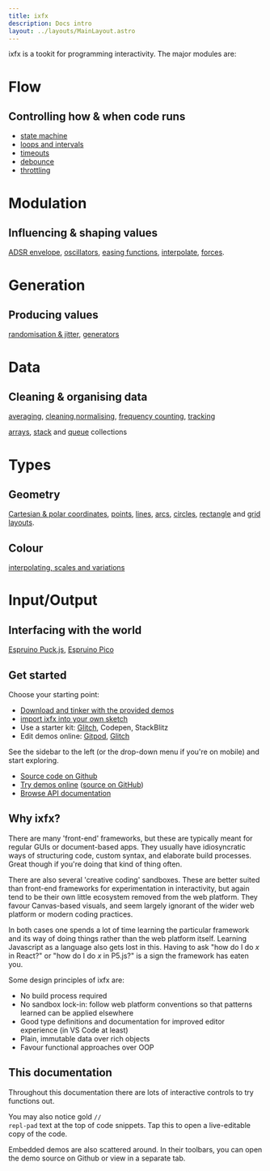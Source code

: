 ```yaml
---
title: ixfx
description: Docs intro
layout: ../layouts/MainLayout.astro
---
```


ixfx is a tookit for programming interactivity. The major modules are:

<div class="wrappedBoxContainer mini">
  <div>
    <h1>Flow</h1>
    <h2>Controlling how & when code runs</h2>
    <ul class="list">
      <li><a href="./flow/stateMachine/">state machine</a></li>
      <li><a href="./flow/loops/">loops and intervals</a></li>
      <li><a href="./flow/delay/#timeout">timeouts</a></li>
      <li><a href="./flow/delay/#debounce">debounce</a></li>
      <li><a href="./flow/delay/#throttle">throttling</a></li>
    </ul>
  </div>
  <div>
    <h1>Modulation</h1>
    <h2>Influencing & shaping values</h2>

[ADSR envelope](./modulation/envelope/),
[oscillators](./modulation/oscillator/),
[easing functions](./modulation/easing/), [interpolate](./modulation/interpolate/), [forces](./modulation/forces/).

</div>

<div>
  <h1>Generation</h1>
  <h2>Producing values</h2>

[randomisation & jitter](./gen/random/), [generators](./gen/generator/)

</div>
<div>
    <h1>Data</h1>
    <h2>Cleaning & organising data</h2>

[averaging](./data/averaging/),
[cleaning](./data/cleanup/),[normalising](./data/normalising/),
[frequency counting](./data/frequency/), [tracking](./data/trackers/)

[arrays](./data/arrays/), [stack](./data/collections/stack/) and
[queue](./data/collections/queue/) collections

</div>
<div>
    <h1>Types</h1>
    <h2>Geometry</h2>

[Cartesian & polar coordinates](./types/geometry/units/),
[points](./types/geometry/point/), [lines](./types/geometry/line/),
[arcs](./types/geometry/arc/), [circles](./types/geometry/circle/),
[rectangle](./types/geometry/rect/) and [grid layouts](./types/geometry/grid/).

<h2>Colour</h2>

[interpolating, scales and variations](./types/colour/)

</div>

<div>
  <h1>Input/Output</h1>
  <h2>Interfacing with the world</h2>

[Espruino Puck.js](./io/espruino-puck/), [Espruino Pico](./io/espruino-pico/)

</div>
</div>

## Get started

Choose your starting point:

- [Download and tinker with the provided demos](https://github.com/clinth/ixfx-demos/)
- [import ixfx into your own sketch](./importing)
- Use a starter kit:
  [Glitch](https://glitch.com/edit/#!/ixfx-starter-url?path=script.js%3A15%3A0),
  Codepen, StackBlitz
- Edit demos online:
  [Gitpod](https://gitpod.io/#https://github.com/ClintH/ixfx-demos),
  [Glitch](https://glitch.com/edit/#!/ixfx-demos)

See the sidebar to the left (or the drop-down menu if you're on mobile) and
start exploring.

- [Source code on Github](https://github.com/ClintH/ixfx)
- [Try demos online](https://clinth.github.io/ixfx-demos/)
  ([source on GitHub](https://github.com/clinth/ixfx-demos/))
- [Browse API documentation](https://clinth.github.io/ixfx/)

## Why ixfx?

There are many 'front-end' frameworks, but these are typically meant for regular
GUIs or document-based apps. They usually have idiosyncratic ways of structuring
code, custom syntax, and elaborate build processes. Great though if you're doing
that kind of thing often.

There are also several 'creative coding' sandboxes. These are better suited than
front-end frameworks for experimentation in interactivity, but again tend to be
their own little ecosystem removed from the web platform. They favour
Canvas-based visuals, and seem largely ignorant of the wider web platform or
modern coding practices.

In both cases one spends a lot of time learning the particular framework and its
way of doing things rather than the web platform itself. Learning Javascript as
a language also gets lost in this. Having to ask "how do I do _x_ in React?" or
"how do I do _x_ in P5.js?" is a sign the framework has eaten you.

Some design principles of ixfx are:

- No build process required
- No sandbox lock-in: follow web platform conventions so that patterns learned
  can be applied elsewhere
- Good type definitions and documentation for improved editor experience (in VS
  Code at least)
- Plain, immutable data over rich objects
- Favour functional approaches over OOP

## This documentation

Throughout this documentation there are lots of interactive controls to try
functions out.

You may also notice gold <code style="color: var(--yellow)">// repl-pad</code>
text at the top of code snippets. Tap this to open a live-editable copy of the
code.

Embedded demos are also scattered around. In their toolbars, you can open the
demo source on Github or view in a separate tab.
